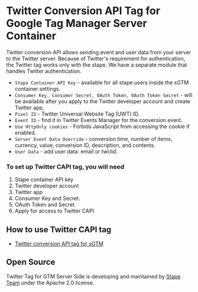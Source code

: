 # Twitter Conversion API Tag for Google Tag Manager Server Container

Twitter conversion API allows sending event and user data from your server to the Twitter server. Because of Twitter's requirement for authentication, the Twitter tag works only with the stape. We have a separate module that handles Twitter authentication.

- `Stape Container API Key` - available for all stape users inside the sGTM container settings.
- `Consumer Key, Consumer Secret, OAuth Token, OAuth Token Secret` - will be available after you apply to the Twitter developer account and create Twitter app.
- `Pixel ID` - Twitter Universal Website Tag (UWT) ID.
- `Event ID` - find it in Twitter Events Manager for the conversion event.
- `Use HttpOnly cookies` - Forbids JavaScript from accessing the cookie if enabled.
- `Server Event Data Override` -  conversion time, number of items, currency, value, conversion ID, description, and contents.
- `User Data` - add user data: email or twclid.

### To set up Twitter CAPI tag, you will need

1. Stape container API key
2. Twitter developer account
3. Twitter app
4. Consumer Key and Secret.
5. OAuth Token and Secret.
6. Apply for access to Twitter CAPI


## How to use Twitter CAPI tag

- [Twitter conversion API tag for sGTM](https://stape.io/blog/twitter-conversion-api-tag-for-sgtm)

## Open Source

Twitter Tag for GTM Server Side is developing and maintained by [Stape Team](https://stape.io/) under the Apache 2.0 license.
